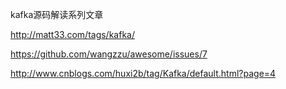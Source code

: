 kafka源码解读系列文章

http://matt33.com/tags/kafka/

https://github.com/wangzzu/awesome/issues/7

http://www.cnblogs.com/huxi2b/tag/Kafka/default.html?page=4



